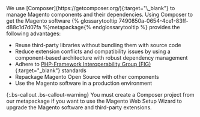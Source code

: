 <div markdown="1">
We use [Composer](https://getcomposer.org/){:target="\_blank"} to manage Magento components and their dependencies. Using Composer to get the Magento software {% glossarytooltip 7490850a-0654-4ce1-83ff-d88c1d7d07fa %}metapackage{% endglossarytooltip %} provides the following advantages:

-   Reuse third-party libraries without bundling them with source code
-   Reduce extension conflicts and compatibility issues by using a component-based architecture with robust dependency management
-   Adhere to [PHP-Framework Interoperability Group (FIG)](https://www.php-fig.org/){:target="\_blank"} standards
-   Repackage Magento Open Source with other components
-   Use the Magento software in a production environment

{:.bs-callout .bs-callout-warning}
You must create a Composer project from our metapackage if you want to use the Magento Web Setup Wizard to upgrade the Magento software and third-party extensions.
</div>
